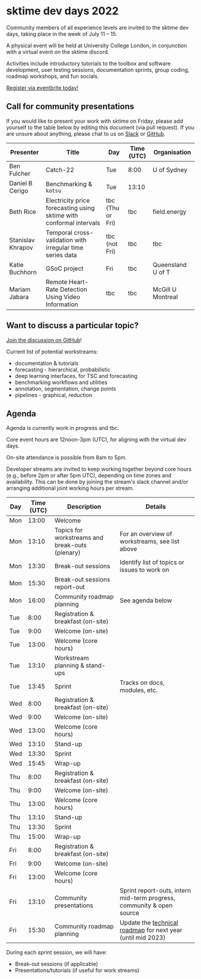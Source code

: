 # sktime dev days 2022

Community members of all experience levels are invited to the sktime dev days, taking place in the week of July 11 – 15.

A physical event will be held at University College London, in conjunction with a virtual event on the sktime discord.

Activities include introductory tutorials to the toolbox and software development, user testing sessions, documentation sprints, group coding, roadmap workshops, and fun socials. 

[Register via eventbrite today!](https://www.eventbrite.com/e/dev-days-2022-tickets-366909134097?utm-campaign=social&utm-content=attendeeshare&utm-medium=discovery&utm-term=listing&utm-source=cp&aff=escb)

## Call for community presentations
If you would like to present your work with sktime on Friday, please add yourself to the table below by editing this document (via pull request). 
If you are unsure about anything, please chat to us on [Slack](https://join.slack.com/t/sktime-group/shared_invite/zt-62i7aejn-vXc3nOWF26S_P3VXFPWisQ) or [GitHub](https://github.com/alan-turing-institute/sktime/discussions/919). 


| Presenter | Title | Day | Time (UTC) | Organisation | 
|---|---|---|---|---| 
| Ben Fulcher | Catch-22 | Tue | 8:00 | U of Sydney |
| Daniel B Cerigo | Benchmarking & `kotsu` | Tue | 13:10 | | 
| Beth Rice | Electricity price forecasting using sktime with conformal intervals | tbc (Thu or Fri) | tbc | field.energy |
| Stanislav Khrapov | Temporal cross-validation with irregular time series data | tbc (not Fri) | tbc | tbc |
| Katie Buchhorn | GSoC project | Fri | tbc | Queensland U of T |
| Mariam Jabara | Remote Heart-Rate Detection Using Video Information | tbc | tbc | McGill U Montreal |


## Want to discuss a particular topic? 
[Join the discussion on GitHub](https://github.com/alan-turing-institute/sktime/discussions/2827)!

Current list of potential workstreams:
* documentation & tutorials
* forecasting - hierarchical, probabilistic
* deep learning interfaces, for TSC and forecasting
* benchmarking workflows and utilities
* annotation, segmentation, change points
* pipelines - graphical, reduction

## Agenda

Agenda is currently work in progress and tbc.

Core event hours are 12noon-3pm (UTC), for aligning with the virtual dev days. 

On-site attendance is possible from 8am to 5pm.

Developer streams are invited to keep working together beyond core hours (e.g., before 2pm or after 5pm UTC), depending on time zones and availability.
This can be done by joining the stream's slack channel and/or arranging additional joint working hours per stream.

|Day | Time (UTC) | Description | Details
|---|---|---|---|
| Mon | 13:00 | Welcome |
| Mon | 13:10 | Topics for workstreams and break-outs (plenary) | For an overview of workstreams, see list above |
| Mon | 13:30 | Break-out sessions | Identify list of topics or issues to work on |
| Mon | 15:30 | Break-out sessions report-out |
| Mon | 16:00 | Community roadmap planning | See agenda below |
| Tue | 8:00 | Registration & breakfast (on-site) |
| Tue | 9:00 | Welcome (on-site) |
| Tue | 13:00 | Welcome  (core hours)|
| Tue | 13:10 | Workstream planning & stand-ups | 
| Tue | 13:45 | Sprint | Tracks on docs, modules, etc. |
| Wed | 8:00 | Registration & breakfast (on-site) |
| Wed | 9:00 | Welcome (on-site) |
| Wed | 13:00 | Welcome (core hours)  |
| Wed | 13:10 | Stand-up |
| Wed | 13:30 | Sprint  | 
| Wed | 15:45 | Wrap-up |
| Thu | 8:00 | Registration & breakfast (on-site) |
| Thu | 9:00 | Welcome (on-site) |
| Thu | 13:00 | Welcome (core hours)  |
| Thu | 13:10 | Stand-up |
| Thu | 13:30 | Sprint |
| Thu | 15:00 | Wrap-up |
| Fri | 8:00 | Registration & breakfast (on-site) |
| Fri | 9:00 | Welcome (on-site) |
| Fri | 13:00 | Welcome (core hours)  |
| Fri | 13:10 | Community presentations | Sprint report-outs, intern mid-term progress, community & open source |
| Fri | 15:30 | Community roadmap planning | Update the [technical roadmap](https://www.sktime.org/en/latest/roadmap.html) for next year (until mid 2023) |


During each sprint session, we will have: 
* Break-out sessions (if applicable)
* Presentations/tutorials (if useful for work streams)
